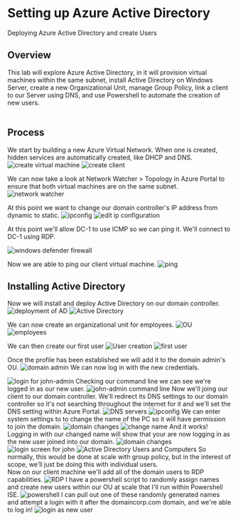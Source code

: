 <h1>Setting up Azure Active Directory</h1>
Deploying Azure Active Directory and create Users

<h2> Overview </h2>
This lab will explore Azure Active Directory, in it will provision virtual machines within the same subnet, install Active Directory on Windows Server, create a new Organizational Unit, manage Group Policy, link a client to our Server using DNS, and use Powershell to automate the creation of new users.
<br />
<br />

<h2>Process</h2>
We start by building a new Azure Virtual Network. When one is created, hidden services are automatically created, like DHCP and DNS.
<img src="https://imgur.com/UgpFaqY.png" alt="create virtual machine"/>

<img src="https://imgur.com/u6ke0n5" alt="create client" />

We can now take a look at Network Watcher > Topology in Azure Portal to ensure that both virtual machines are on the same subnet.
<img src="https://imgur.com/5RAu0Wz" alt="network watcher" />

At this point we want to change our domain controller's IP address from dynamic to static.
<img src="https://imgur.com/UaWkztS" alt="ipconfig" />
<img src="https://imgur.com/QX6B322" alt="edit ip configuration" />

At this point we'll allow DC-1 to use ICMP so we can ping it.
We'll connect to DC-1 using RDP.

<img src="https://imgur.com/JVKApZm" alt="windows defender firewall" />

Now we are able to ping our client virtual machine.
<img src="https://imgur.com/5kA34UA" alt="ping" />

<h2>Installing Active Directory</h2>
Now we will install and deploy Active Directory on our domain controller.
<img src="https://imgur.com/HqNApWm" alt="deployment of AD" />
<img src="https://imgur.com/QcnfHvJ" alt="Active Directory" />

We can now create an organizational unit for employees.
<img src="https://imgur.com/Ffm41Zy" alt="OU" />
<img src="https://imgur.com/cosPQrc" alt="employees" />

We can then create our first user
<img src="https://imgur.com/Ycb2LJm" alt="User creation" />
<img src="https://imgur.com/uS2Zudu" alt="first user" />

Once the profile has been established we will add it to the domain admin's OU.
<img src="https://imgur.com/HNQTBkZ" alt="domain admin" />
We can now log in with the new credentials.

<img src="https://imgur.com/qDG3KN6" alt="login for john-admin" />
Checking our command line we can see we're logged in as our new user.

<img src="https://imgur.com/miNo8qH" alt="john-admin command line" />
Now we'll joing our client to our domain controller.
We'll redirect its DNS settings to our domain controller so it's not searching throughout the internet for it and we'll set the DNS setting within Azure Portal.
<img src="https://imgur.com/TI5xBca" alt="DNS servers" />
<img src="https://imgur.com/e7A7JlW" alt="ipconfig" />
We can enter system settings to to change the name of the PC so it will have permission to join the domain.
<img src="https://imgur.com/iahK7pE" alt="domain changes" />
<img src="https://imgur.com/VbK1VIZ" alt="change name" />
And it works! Logging in with our changed name will show that your are now logging in as the new user joined into our domain.
<img src="https://imgur.com/cVw28WT" alt="domain changes" />
<img src="https://imgur.com/IY3QRUr" alt="login screen for john" />
<img src="https://imgur.com/eCqfYl1" alt="Active Directory Users and Computers" />
So normally, this would be done at scale with group policy, but in the interest of scope, we'll just be doing this with individual users.
<br />
Now on our client machine we'll add all of the domain users to RDP capabilities.
<img src="https://imgur.com/EkuXStB" alt="RDP" />
I have a powershell script to randomly assign names and create new users within our OU at scale that I'll run within Powershell ISE.
<img src="https://imgur.com/T0fg9MI" alt="powershell" />
I can pull out one of these randomly generated names and attempt a login with it after the domaincorp.com domain, and we're able to log in!
<img src="https://imgur.com/hpMlum7" alt="login as new user" />

